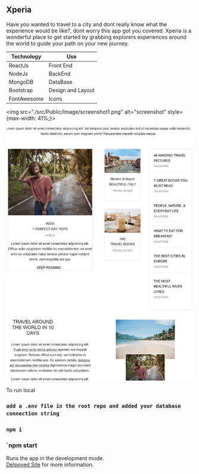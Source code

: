 

## Xperia

Have you wanted to travel to a city and dont really know what the experience would be like?, dont worry this app got you covered. Xperia is a wonderful place to get started by grabbing explorers experiences around the world to guide your path on your new journey.


| Technology | Use |
| --- | --- |
| ReactJs |Front End  |
| NodeJs | BackEnd |
| MongoDB | DataBase |
| Bootstrap | Design and Layout |
| FontAwesome | Icons |


<img src="./src/Public/Image/screenshot1.png" alt="screenshot" style={max-width: 41%;}>
<img src="./src/Public/Image/screenshot2.png" alt="screenshot" max-width= "200px">



To run local
### `add a .env file in the root repo and added your database connection string`
### `npm i`
### `npm start



Runs the app in the development mode.<br />
[Delpoyed Site](https://x-peria-app.herokuapp.com/) for more information.

